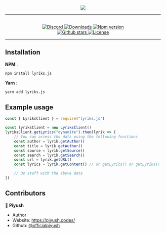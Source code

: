 <div align = "center">
    <img src = "https://i.imgur.com/FCO49hV.png">
    <hr>
    <br>
    <a href="https://discord.gg/hWbb4Ee">
<img src="https://img.shields.io/discord/543812119397924886?color=7289DA&label=Support&logo=discord&style=for-the-badge" alt="Discord">
</a>

<a href="https://www.npmjs.com/package/lyriks.js">
<img src="https://img.shields.io/npm/dw/lyriks.js?color=CC3534&logo=npm&style=for-the-badge" alt="Downloads">
</a>

<a href="https://www.npmjs.com/package/lyriks.js">
<img src="https://img.shields.io/npm/v/lyriks.js?color=red&label=Version&logo=npm&style=for-the-badge" alt="Npm version">
</a>

<br>

<a href="https://github.com/officialpiyush/lyriks.js">
<img src="https://img.shields.io/github/stars/officialpiyush/lyriks.js?color=333&logo=github&style=for-the-badge" alt="Github stars">
</a>

<a href="https://github.com/officialpiyush/lyriks.js/blob/master/LICENSE">
<img src="https://img.shields.io/github/license/officialpiyush/lyriks.js?color=6e5494&logo=github&style=for-the-badge" alt="License">
</a>
<hr>
</div>

## Installation

**NPM** :

```bash
npm install lyriks.js
```

**Yarn** :

```bash
yarn add lyriks.js
```

## Example usage

```js
const { LyriksClient } = require("lyriks.js")

const lyriksClient = new LyriksClient()
lyriksClient.getLyrics("dynamite").then(lyrik => {
    // You can access the data using the following functions
    const author = lyrik.getAuthor()
    const title = lyrik.getAuthor()
    const source = lyrik.getSource()
    const search = lyrik.getSearch()
    const url = lyrik.getURL()
    const lyrics = lyrik.getContent() // or getLyrics() or getLyriks() also works :p

    // Do stuff with the above data
})
```

## Contributors

👤 **Piyush**

- Author
- Website: <https://piyush.codes/>
- Github: [@officialpiyush](https://github.com/officialpiyush)
